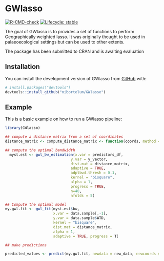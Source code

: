 
<!-- README.md is generated from README.Rmd. Please edit that file -->

# GWlasso

<!-- badges: start -->

[![R-CMD-check](https://github.com/nibortolum/GWlasso/actions/workflows/R-CMD-check.yaml/badge.svg)](https://github.com/nibortolum/GWlasso/actions/workflows/R-CMD-check.yaml)
[![Lifecycle:
stable](https://img.shields.io/badge/lifecycle-stable-brightgreen.svg)](https://lifecycle.r-lib.org/articles/stages.html#stable)
<!-- badges: end -->

The goal of GWlasso is to provides a set of functions to perform
Geographically weighted lasso. It was originally thought to be used in
palaeoecological settings but can be used to other extents.

The package has been submitted to CRAN and is awaiting evaluation

## Installation

You can install the development version of GWlasso from
[GitHub](https://github.com/) with:

``` r
# install.packages("devtools")
devtools::install_github("nibortolum/GWlasso")
```

## Example

This is a basic example on how to run a GWlasso pipeline:

``` r
library(GWlasso)

## compute a distance matrix from a set of coordinates
distance_matrix <- compute_distance_matrix <- function(coords, method = "euclidean", add.noise = FALSE)

## compute the optimal bandwidth 
  myst.est <- gwl_bw_estimation(x.var = predictors_df, 
                              y.var = y_vector,
                              dist.mat = distance_matrix,
                              adaptive = TRUE,
                              adptbwd.thresh = 0.1,
                              kernel = "bisquare",
                              alpha = 1,
                              progress = TRUE,
                              n=40,
                              nfolds = 5)

## Compute the optimal model
my.gwl.fit <- gwl_fit(myst.est$bw,
                      x.var = data.sample[,-1], 
                      y.var = data.sample$WTD,
                      kernel = "bisquare",
                      dist.mat = distance_matrix, 
                      alpha = 1, 
                      adaptive = TRUE, progress = T)

## make predictions 

predicted_values <- predict(my.gwl.fit, newdata = new_data, newcoords = new_coords)
```
